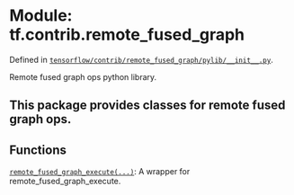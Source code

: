 <div itemscope itemtype="http://developers.google.com/ReferenceObject">
<meta itemprop="name" content="tf.contrib.remote_fused_graph" />
</div>

# Module: tf.contrib.remote_fused_graph



Defined in [`tensorflow/contrib/remote_fused_graph/pylib/__init__.py`](https://www.tensorflow.org/code/tensorflow/contrib/remote_fused_graph/pylib/__init__.py).

Remote fused graph ops python library.

## This package provides classes for remote fused graph ops.

## Functions

[`remote_fused_graph_execute(...)`](../../tf/contrib/remote_fused_graph/remote_fused_graph_execute.md): A wrapper for remote_fused_graph_execute.

